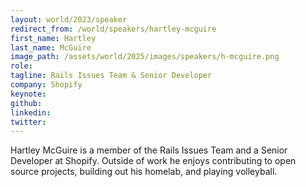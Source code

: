 ```yaml
---
layout: world/2023/speaker
redirect_from: /world/speakers/hartley-mcguire
first_name: Hartley
last_name: McGuire
image_path: /assets/world/2025/images/speakers/h-mcguire.png
role:
tagline: Rails Issues Team & Senior Developer
company: Shopify
keynote:
github:
linkedin:
twitter:
---
```


Hartley McGuire is a member of the Rails Issues Team and a Senior Developer at Shopify. Outside of work he enjoys contributing to open source projects, building out his homelab, and playing volleyball.
